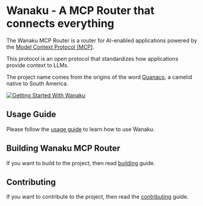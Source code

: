 # Wanaku - A MCP Router that connects everything

The Wanaku MCP Router is a router for AI-enabled applications powered by the [Model Context Protocol (MCP)](https://modelcontextprotocol.io/).

This protocol is an open protocol that standardizes how applications provide context to LLMs. 

The project name comes from the origins of the word [Guanaco](https://en.wikipedia.org/wiki/Guanaco), a camelid native to
South America.

[![Getting Started With Wanaku](https://img.youtube.com/vi/-fuNAo2j4SA/0.jpg)](https://www.youtube.com/watch?v=-fuNAo2j4SA)


## Usage Guide

Please follow the [usage guide](docs/usage.md) to learn how to use Wanaku.

## Building Wanaku MCP Router

If you want to build to the project, then read [building](docs/building.md) guide.

## Contributing 

If you want to contribute to the project, then read the [contributing](docs/contributing.md) guide.
